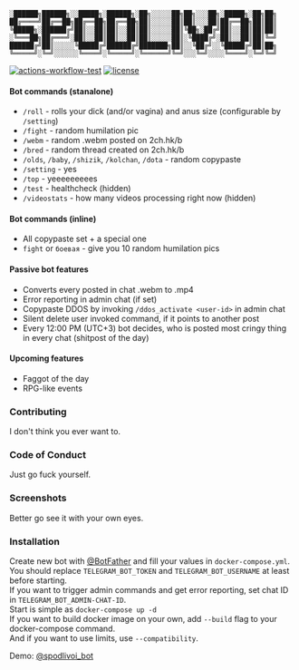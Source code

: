 ```
░██████╗██████╗░░█████╗░██████╗░██╗░░░░░██╗██╗░░░██╗░█████╗░██╗██╗
██╔════╝██╔══██╗██╔══██╗██╔══██╗██║░░░░░██║██║░░░██║██╔══██╗██║██║
╚█████╗░██████╔╝██║░░██║██║░░██║██║░░░░░██║╚██╗░██╔╝██║░░██║██║██║
░╚═══██╗██╔═══╝░██║░░██║██║░░██║██║░░░░░██║░╚████╔╝░██║░░██║██║╚═╝
██████╔╝██║░░░░░╚█████╔╝██████╔╝███████╗██║░░╚██╔╝░░╚█████╔╝██║██╗
╚═════╝░╚═╝░░░░░░╚════╝░╚═════╝░╚══════╝╚═╝░░░╚═╝░░░░╚════╝░╚═╝╚═╝
```

[![actions-workflow-test][actions-workflow-test-badge]][actions-workflow-test]
[![license][license-badge]][license]

#### Bot commands (stanalone)
- `/roll` - rolls your dick (and/or vagina) and anus size (configurable by `/setting`)
- `/fight` - random humilation pic
- `/webm` - random .webm posted on 2ch.hk/b
- `/bred` - random thread created on 2ch.hk/b
- `/olds`, `/baby`, `/shizik`, `/kolchan`, `/dota` - random copypaste
- `/setting` - yes
- `/top` - yeeeeeeeees
- `/test` - healthcheck (hidden)
- `/videostats` - how many videos processing right now (hidden)
#### Bot commands (inline)
- All copypaste set + a special one
- `fight` or `боевая` - give you 10 random humilation pics
#### Passive bot features
- Converts every posted in chat .webm to .mp4
- Error reporting in admin chat (if set)
- Copypaste DDOS by invoking `/ddos_activate <user-id>` in admin chat
- Silent delete user invoked command, if it points to another post
- Every 12:00 PM (UTC+3) bot decides, who is posted most cringy thing in every chat (shitpost of the day)
#### Upcoming features
- Faggot of the day
- RPG-like events

### Contributing
I don't think you ever want to.

### Code of Conduct
Just go fuck yourself.

### Screenshots
Better go see it with your own eyes.

### Installation
Create new bot with [@BotFather](https://t.me/BotFather) and fill your values in `docker-compose.yml`.  
You should replace `TELEGRAM_BOT_TOKEN` and `TELEGRAM_BOT_USERNAME` at least before starting.  
If you want to trigger admin commands and get error reporting, set chat ID in `TELEGRAM_BOT_ADMIN-CHAT-ID`.  
Start is simple as `docker-compose up -d`  
If you want to build docker image on your own, add `--build` flag to your docker-compose command.  
And if you want to use limits, use `--compatibility`.  

Demo: [@spodlivoi_bot](https://t.me/spodlivoi_bot)  

<!-- badge links -->

[actions-workflow-test]: https://github.com/tsunamaru/spodlivoibot/actions?query=workflow%3ADeployment
[actions-workflow-test-badge]: https://img.shields.io/github/workflow/status/tsunamaru/spodlivoibot/Deployment?label=CI&style=for-the-badge&logo=github
[license]: LICENSE
[license-badge]: https://img.shields.io/github/license/tsunamaru/spodlivoibot?style=for-the-badge
